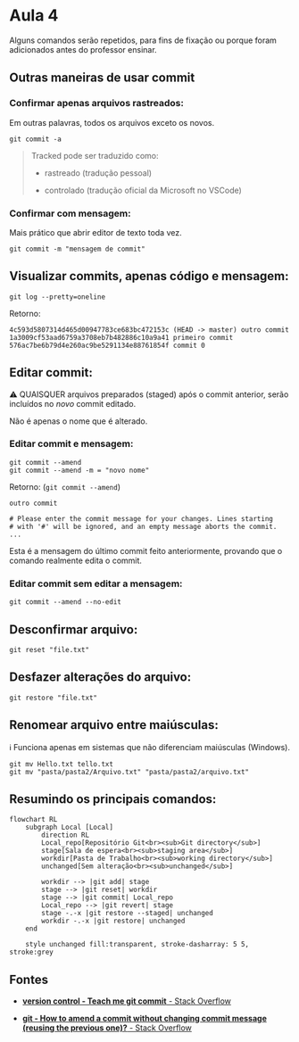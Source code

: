 # Aula 4

Alguns comandos serão repetidos, para fins de fixação ou porque foram adicionados antes do professor ensinar.

## Outras maneiras de usar commit

### Confirmar apenas arquivos rastreados:

Em outras palavras, todos os arquivos exceto os novos.

```git
git commit -a
```

> Tracked pode ser traduzido como:
> 
> * rastreado (tradução pessoal)
> 
> * controlado (tradução oficial da Microsoft no VSCode)

### Confirmar com mensagem:

Mais prático que abrir editor de texto toda vez.

```git
git commit -m "mensagem de commit"
```

## Visualizar commits, apenas código e mensagem:

```git
git log --pretty=oneline
```

Retorno:

```git
4c593d5807314d465d00947783ce683bc472153c (HEAD -> master) outro commit
1a3009cf53aad6759a3708eb7b482886c10a9a41 primeiro commit
576ac7be6b79d4e260ac9be5291134e88761854f commit 0
```

## Editar commit:

:warning: QUAISQUER arquivos preparados (staged) após o commit anterior, serão incluídos no *novo* commit editado.

Não é apenas o nome que é alterado. 

### Editar commit e mensagem:

```git
git commit --amend
git commit --amend -m = "novo nome"
```

Retorno: (`git commit --amend`)

```git
outro commit

# Please enter the commit message for your changes. Lines starting
# with '#' will be ignored, and an empty message aborts the commit.
...
```

Esta é a mensagem do último commit feito anteriormente,  provando que o comando realmente edita o commit.

### Editar commit sem editar a mensagem:

```git
git commit --amend --no-edit
```

## Desconfirmar arquivo:

```git
git reset "file.txt"
```

## Desfazer alterações do arquivo:

```git
git restore "file.txt"
```

## Renomear arquivo entre maiúsculas:

:information_source: Funciona apenas em sistemas que não diferenciam maiúsculas (Windows).

```git
git mv Hello.txt tello.txt
git mv "pasta/pasta2/Arquivo.txt" "pasta/pasta2/arquivo.txt"
```

## Resumindo os principais comandos:

```mermaid
flowchart RL
    subgraph Local [Local]
        direction RL
        Local_repo[Repositório Git<br><sub>Git directory</sub>]
        stage[Sala de espera<br><sub>staging area</sub>]
        workdir[Pasta de Trabalho<br><sub>working directory</sub>]
        unchanged[Sem alteração<br><sub>unchanged</sub>]

        workdir --> |git add| stage
        stage --> |git reset| workdir
        stage --> |git commit| Local_repo
        Local_repo --> |git revert| stage
        stage -.-x |git restore --staged| unchanged
        workdir -.-x |git restore| unchanged
    end

    style unchanged fill:transparent, stroke-dasharray: 5 5, stroke:grey
```

## Fontes

* [**version control - Teach me git commit** - Stack Overflow](https://stackoverflow.com/questions/5625934/teach-me-git-commit)

* [**git - How to amend a commit without changing commit message (reusing the previous one)?** - Stack Overflow](https://stackoverflow.com/questions/10237071/how-to-amend-a-commit-without-changing-commit-message-reusing-the-previous-one)
